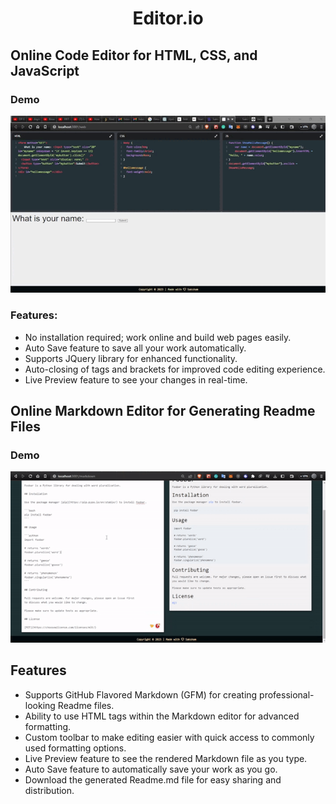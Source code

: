 <div align="center">

# Editor.io

</div>

## Online Code Editor for HTML, CSS, and JavaScript

### Demo

<div align="center">
  <img alt="Demo" src="./src/Assets/web.gif"/>
</div>

### Features:

- No installation required; work online and build web pages easily.
- Auto Save feature to save all your work automatically.
- Supports JQuery library for enhanced functionality.
- Auto-closing of tags and brackets for improved code editing experience.
- Live Preview feature to see your changes in real-time.

## Online Markdown Editor for Generating Readme Files

### Demo

<div align="center">
  <img alt="Demo" src="./src/Assets/markdown.gif"/>
</div>

## Features

- Supports GitHub Flavored Markdown (GFM) for creating professional-looking Readme files.
- Ability to use HTML tags within the Markdown editor for advanced formatting.
- Custom toolbar to make editing easier with quick access to commonly used formatting options.
- Live Preview feature to see the rendered Markdown file as you type.
- Auto Save feature to automatically save your work as you go.
- Download the generated Readme.md file for easy sharing and distribution.
